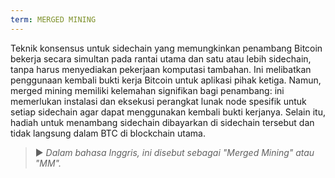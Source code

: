 ```yaml
---
term: MERGED MINING
---
```


Teknik konsensus untuk sidechain yang memungkinkan penambang Bitcoin bekerja secara simultan pada rantai utama dan satu atau lebih sidechain, tanpa harus menyediakan pekerjaan komputasi tambahan. Ini melibatkan penggunaan kembali bukti kerja Bitcoin untuk aplikasi pihak ketiga. Namun, merged mining memiliki kelemahan signifikan bagi penambang: ini memerlukan instalasi dan eksekusi perangkat lunak node spesifik untuk setiap sidechain agar dapat menggunakan kembali bukti kerjanya. Selain itu, hadiah untuk menambang sidechain dibayarkan di sidechain tersebut dan tidak langsung dalam BTC di blockchain utama.

> ► *Dalam bahasa Inggris, ini disebut sebagai "Merged Mining" atau "MM".*